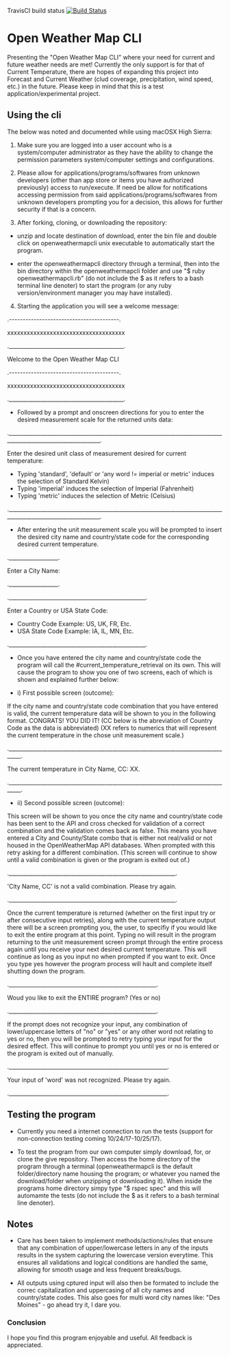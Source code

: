 TravisCI build status [![Build Status](https://travis-ci.org/bRRRITSCOLD/openweatherrough.svg?branch=master)](https://travis-ci.org/bRRRITSCOLD/openweatherrough)

# Open Weather Map CLI

Presenting the "Open Weather Map CLI" where your need for current and future weather needs are met! Currently the only support is for that of Current Temperature, there are hopes of expanding this project into Forecast and Current Weather (clud coverage, precipitation, wind speed, etc.) in the future. Please keep in mind that this is a test application/experimental project.

## Using the cli

The below was noted and documented while using macOSX High Sierra:

1. Make sure you are logged into a user account who is a system/computer administrator as they have the ability to change the permission parameters system/computer settings and configurations.

2. Please allow for applications/programs/softwares from unknown developers (other than app store or items you have authorized previously) access to run/execute. If need be allow for notifications accessing permission from said applications/programs/softwares from unknown developers prompting you for a decision, this allows for further security if that is a concern.

3. After forking, cloning, or downloading the repository:

* unzip and locate destination of download, enter the bin file and double click on openweathermapcli unix executable to automatically start the program. 

* enter the openweathermapcli directory through a terminal, then into the bin directory within the openweathermapcli folder and use "$ ruby openweathermapcli.rb" (do not include the $ as it refers to a bash terminal line denoter) to start the program (or any ruby version/environment manager you may have installed).

4. Starting the application you will see a welcome message:

.----------------------------------------.

xxxxxxxxxxxxxxxxxxxxxxxxxxxxxxxxxxxx

.__________________________________________.

Welcome to the Open Weather Map CLI

.----------------------------------------.

xxxxxxxxxxxxxxxxxxxxxxxxxxxxxxxxxxxx

.__________________________________________.

* Followed by a prompt and onscreen directions for you to enter the desired measurement scale for the returned units data:

.________________________________________________________________________________________________________________.

Enter the desired unit class of measurement desired for current temperature:
- Typing 'standard', 'default' or 'any word != imperial or metric' induces the selection of Standard Kelvin)
- Typing 'imperial' induces the selection of Imperial (Fahrenheit)
- Typing 'metric' induces the selection of Metric (Celsius)

.________________________________________________________________________________________________________________.


* After entering the unit measurement scale you will be prompted to insert the desired city name and country/state code for the corresponding desired current temperature.


.__________________.

Enter a City Name:

.__________________.
			  
.__________________________________________________.

Enter a Country or USA State Code:
- Country Code Example: US, UK, FR, Etc.
- USA State Code Example: IA, IL, MN, Etc.

.__________________________________________________.


* Once you have entered the city name and country/state code the program will call the #current_temperature_retrieval on its own. This will cause the program to show you one of two screens, each of which is shown and explained further below:


*	i) First possible screen (outcome):


If the city name and country/state code combination that you have entered is valid, the current temperature data will be shown to you in the following format. CONGRATS! YOU DID IT! (CC below is the abreviation of Country Code as the data is abbreviated) (XX refers to numerics that will represent the current temperature in the chose unit measurement scale.)


.___________________________________________________________________________________.

The current temperature in City Name, CC: XX.

.___________________________________________________________________________________.


*	ii) Second possible screen (outcome):


This screen will be shown to you once the city name and country/state code has been sent to the API and cross checked for validation of a correct combination and the validation comes back as false. This means you have entered a City and County/State combo that is either not real/valid or not housed in the OpenWeatherMap API databases. When prompted with this retry asking for a different combination. (This screen will continue to show until a valid combination is given or the program is exited out of.)	

 
._____________________________________________________________.

'City Name, CC' is not a valid combination. Please try again.

._____________________________________________________________.	  


Once the current temperature is returned (whether on the first input try or after consecutive input retries), along with the current temperature output there will be a screen prompting you, the user, to specifiy if you would like to exit the entire program at this point. Typing no will result in the program returning to the unit measurement screen prompt through the entire process again until you receive your next desired current temperature. This will continue as long as you input no when prompted if you want to exit. Once you type yes however the program process will hault and complete itself shutting down the program.


.______________________________________________________.

Woud you like to exit the ENTIRE program? (Yes or no)

.______________________________________________________.


If the prompt does not recognize your input, any combination of lower/uppercase letters of "no" or "yes" or any other word not relating to yes or no, then you will be prompted to retry typing your input for the desired effect. This will continue to prompt you until yes or no is entered or the program is exited out of manually.


.__________________________________________________________.		 

Your input of 'word' was not recognized. Please try again.

.__________________________________________________________.


## Testing the program

* Currently you need a internet connection to run the tests (support for non-connection testing coming 10/24/17-10/25/17). 

* To test the program from our own computer simply download, for, or clone the give repository. Then access the home directory of the program through a terminal (openweathermapcli is the default folder/directory name housing the program; or whatever you named the download/folder when unzipping ot downloading it). When inside the programs home directory simpy type "$ rspec spec" and this will automamte the tests (do not include the $ as it refers to a bash terminal line denoter).	 


## Notes

	
* Care has been taken to implement methods/actions/rules that ensure that any combination of upper/lowercase letters in any of the inputs results in the system capturing the lowercase version everytime. This ensures all validations and logical conditions are handled the same, allowing for smooth usage and less frequent breaks/bugs.


* All outputs using cptured input will also then be formated to include the correc capitalization and uppercasing of all city names and country/state codes. This also goes for multi word city names like: "Des Moines" - go ahead try it, I dare you.


### Conclusion


I hope you find this program enjoyable and useful. All feedback is appreciated.



			  